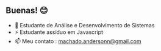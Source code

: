 ## Buenas! 😊

- 📖 Estudante de Análise e Desenvolvimento de Sistemas
- ⚡ Estudante assíduo em Javascript
- 📫 Meu contato : machado.andersonn@gmail.com
